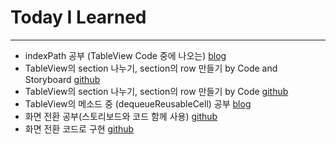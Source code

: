 # Today I Learned
---

- indexPath 공부 (TableView Code 중에 나오는) [blog](https://vincentgeranium.github.io/swift,/ios/2019/04/16/TableView-IndexPath.html)
- TableView의 section 나누기, section의 row 만들기 by Code and Storyboard  [github](https://github.com/VincentGeranium/Swift-Study/tree/master/TableViewControllerStudy)
- TableView의 section 나누기, section의 row 만들기 by Code [github](https://github.com/VincentGeranium/Swift-Study/tree/master/2019-04-16-TableViewControllerStudyByCode)
- TableView의 메소드 중 (dequeueReusableCell) 공부 [blog](https://vincentgeranium.github.io/swift,/ios/2019/04/16/TableView-Method-dequeueReusableCell-Study.html)
- 화면 전환 공부(스토리보드와 코드 함께 사용) [github](https://github.com/VincentGeranium/Swift-Example/tree/master/Scene-Trans01)
- 화면 전환 코드로 구현 [github](https://github.com/VincentGeranium/Swift-Example/tree/master/Scene-Trans01-byCode)